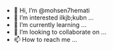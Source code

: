 - 👋 Hi, I’m @mohsen7hemati
- 👀 I’m interested ilkjb;kubn ...
- 🌱 I’m currently learning ...
- 💞️ I’m looking to collaborate on ...
- 📫 How to reach me ...

<!---
mohsen7hemati/mohsen7hemati is a ✨ special ✨ repository because its `README.md` (this file) appears on your GitHub profile.
You can click the Preview link to take a look at your changes.
--->

